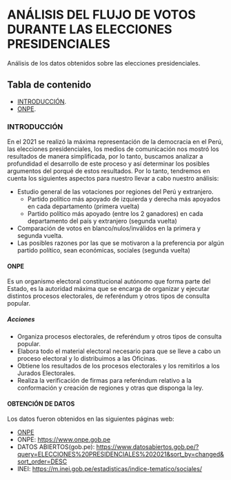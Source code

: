 # ANÁLISIS DEL FLUJO DE VOTOS DURANTE LAS ELECCIONES PRESIDENCIALES
Análisis de los datos obtenidos sobre las elecciones presidenciales.

## Tabla de contenido

- [INTRODUCCIÓN](#INTRODUCCIÓN).
- [ONPE](#ONPE).

### INTRODUCCIÓN
En el 2021 se realizó la máxima representación de la democracia en el Perú, las elecciones presidenciales, los medios de comunicación nos mostró los resultados de manera simplificada, por lo tanto, buscamos analizar a profundidad el desarrollo de este proceso y así determinar los posibles argumentos del porqué de estos resultados.
Por lo tanto, tendremos en cuenta los siguientes aspectos para nuestro llevar a cabo nuestro análisis:
- Estudio general de las votaciones por regiones del Perú y extranjero.
    - Partido político más apoyado de izquierda y derecha más apoyados en cada departamento (primera vuelta)
    - Partido político más apoyado (entre los 2 ganadores) en cada departamento del país y extranjero (segunda vuelta)
- Comparación de votos en blanco/nulos/inválidos en la primera y segunda vuelta.
- Las posibles razones por las que se motivaron a la preferencia por algún partido político, sean económicas, sociales (segunda vuelta)

#### ONPE
Es un organismo electoral constitucional autónomo que forma parte del Estado, es la autoridad máxima que se encarga de organizar y ejecutar distintos procesos electorales, de referéndum y otros tipos de consulta popular.

##### Acciones
- Organiza procesos electorales, de referéndum y otros tipos de consulta popular.
- Elabora todo el material electoral necesario para que se lleve a cabo un proceso electoral y lo distribuimos a las Oficinas.
- Obtiene los resultados de los procesos electorales y los remitirlos a los Jurados Electorales.
- Realiza la verificación de firmas para referéndum relativo a la conformación y creación de regiones y otras que disponga la ley.

#### OBTENCIÓN DE DATOS
Los datos fueron obtenidos en las siguientes páginas web:
- [ONPE](https://www.onpe.gob.pe)
- ONPE: https://www.onpe.gob.pe
- DATOS ABIERTOS(gob.pe): https://www.datosabiertos.gob.pe/?query=ELECCIONES%20PRESIDENCIALES%202021&sort_by=changed&sort_order=DESC
- INEI: https://m.inei.gob.pe/estadisticas/indice-tematico/sociales/






